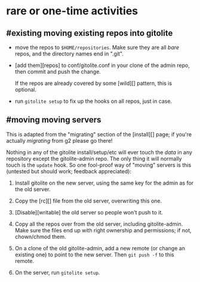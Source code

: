 # rare or one-time activities

## #existing moving existing repos into gitolite

  * move the repos to `$HOME/repositories`.  Make sure they are all *bare*
    repos, and the directory names end in ".git".

  * [add them][repos] to conf/gitolite.conf in your clone of the admin repo,
    then commit and push the change.

    If the repos are already covered by some [wild][] pattern, this is
    optional.

  * run `gitolite setup` to fix up the hooks on all repos, just in case.

## #moving moving servers

This is adapted from the "migrating" section of the [install][] page; if
you're actually *migrating* from g2 please go there!

Nothing in any of the gitolite install/setup/etc will ever touch the *data* in
any repository except the gitolite-admin repo.  The only thing it will
normally touch is the `update` hook.  So one fool-proof way of "moving"
servers is this (untested but should work; feedback appreciated):

1.  Install gitolite on the new server, using the same key for the admin as
    for the old server.

2.  Copy the [rc][] file from the old server, overwriting this one.

3.  [Disable][writable] the old server so people won't push to it.

4.  Copy all the repos over from the old server, including gitolite-admin.
    Make sure the files end up with right ownership and permissions; if not,
    chown/chmod them.

5.  On a clone of the old gitolite-admin, add a new remote (or change an
    existing one) to point to the new server.  Then `git push -f` to this
    remote.

6.  On the server, run `gitolite setup`.
